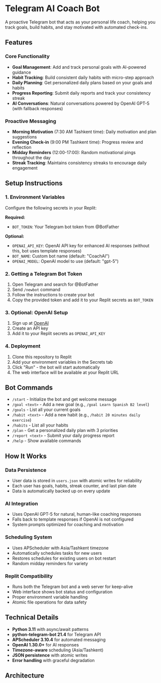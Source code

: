 # Telegram AI Coach Bot

A proactive Telegram bot that acts as your personal life coach, helping you track goals, build habits, and stay motivated with automated check-ins.

## Features

### Core Functionality
- **Goal Management**: Add and track personal goals with AI-powered guidance
- **Habit Tracking**: Build consistent daily habits with micro-step approach
- **Daily Planning**: Get personalized daily plans based on your goals and habits
- **Progress Reporting**: Submit daily reports and track your consistency streak
- **AI Conversations**: Natural conversations powered by OpenAI GPT-5 (with fallback responses)

### Proactive Messaging
- **Morning Motivation** (7:30 AM Tashkent time): Daily motivation and plan suggestions
- **Evening Check-in** (9:00 PM Tashkent time): Progress review and reflection
- **Midday Reminders** (12:00-17:00): Random motivational pings throughout the day
- **Streak Tracking**: Maintains consistency streaks to encourage daily engagement

## Setup Instructions

### 1. Environment Variables
Configure the following secrets in your Replit:

**Required:**
- `BOT_TOKEN`: Your Telegram bot token from @BotFather

**Optional:**
- `OPENAI_API_KEY`: OpenAI API key for enhanced AI responses (without this, bot uses template responses)
- `BOT_NAME`: Custom bot name (default: "CoachAI")
- `OPENAI_MODEL`: OpenAI model to use (default: "gpt-5")

### 2. Getting a Telegram Bot Token
1. Open Telegram and search for @BotFather
2. Send `/newbot` command
3. Follow the instructions to create your bot
4. Copy the provided token and add it to your Replit secrets as `BOT_TOKEN`

### 3. Optional: OpenAI Setup
1. Sign up at [OpenAI](https://platform.openai.com/)
2. Create an API key
3. Add it to your Replit secrets as `OPENAI_API_KEY`

### 4. Deployment
1. Clone this repository to Replit
2. Add your environment variables in the Secrets tab
3. Click "Run" - the bot will start automatically
4. The web interface will be available at your Replit URL

## Bot Commands

- `/start` - Initialize the bot and get welcome message
- `/goal <text>` - Add a new goal (e.g., `/goal Learn Spanish B2 level`)
- `/goals` - List all your current goals
- `/habit <text>` - Add a new habit (e.g., `/habit 20 minutes daily exercise`)
- `/habits` - List all your habits
- `/plan` - Get a personalized daily plan with 3 priorities
- `/report <text>` - Submit your daily progress report
- `/help` - Show available commands

## How It Works

### Data Persistence
- User data is stored in `users.json` with atomic writes for reliability
- Each user has goals, habits, streak counter, and last plan date
- Data is automatically backed up on every update

### AI Integration
- Uses OpenAI GPT-5 for natural, human-like coaching responses
- Falls back to template responses if OpenAI is not configured
- System prompts optimized for coaching and motivation

### Scheduling System
- Uses APScheduler with Asia/Tashkent timezone
- Automatically schedules tasks for new users
- Restores schedules for existing users on bot restart
- Random midday reminders for variety

### Replit Compatibility
- Runs both the Telegram bot and a web server for keep-alive
- Web interface shows bot status and configuration
- Proper environment variable handling
- Atomic file operations for data safety

## Technical Details

- **Python 3.11** with async/await patterns
- **python-telegram-bot 21.4** for Telegram API
- **APScheduler 3.10.4** for automated messaging
- **OpenAI 1.30.0+** for AI responses
- **Timezone-aware** scheduling (Asia/Tashkent)
- **JSON persistence** with atomic writes
- **Error handling** with graceful degradation

## Architecture

